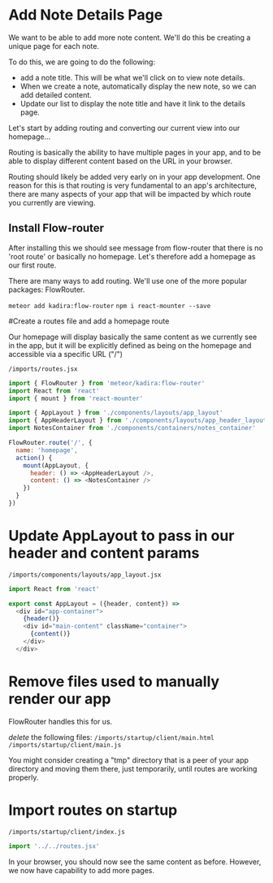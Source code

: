 # Add Note Details Page
We want to be able to add more note content.  We'll do this be creating a unique page for each note.

To do this, we are going to do the following:
- add a note title.  This will be what we'll click on to view note details.
- When we create a note, automatically display the new note, so we can add detailed content.
- Update our list to display the note title and have it link to the details page.

Let's start by adding routing and converting our current view into our homepage...


Routing is basically the ability to have multiple pages in your app, and to be able to display different content based on the URL in your browser.

Routing should likely be added very early on in your app development. One reason for this is that routing is very fundamental to an app's architecture, there are many aspects of your app that will be impacted by which route you currently are viewing.

## Install Flow-router
After installing this we should see message from flow-router that there is no 'root route' or basically no homepage.  Let's therefore add a homepage as our first route.

There are many ways to add routing.  We'll use one of the more popular packages: FlowRouter.

``` meteor add kadira:flow-router ```
``` npm i react-mounter --save ```


#Create a routes file and add a homepage route

Our homepage will display basically the same content as we currently see in the app, but it will be explicitly defined as being on the homepage and accessible via a specific URL ("/")

``` /imports/routes.jsx ```

```js
import { FlowRouter } from 'meteor/kadira:flow-router'
import React from 'react'
import { mount } from 'react-mounter'

import { AppLayout } from './components/layouts/app_layout'
import { AppHeaderLayout } from './components/layouts/app_header_layout'
import NotesContainer from './components/containers/notes_container'

FlowRouter.route('/', {
  name: 'homepage',
  action() {
    mount(AppLayout, {
      header: () => <AppHeaderLayout />,
      content: () => <NotesContainer />
    })
  }
})
```

# Update AppLayout to pass in our header and content params

``` /imports/components/layouts/app_layout.jsx ```

```js
import React from 'react'

export const AppLayout = ({header, content}) =>
  <div id="app-container">
    {header()}
    <div id="main-content" className="container">
      {content()}
    </div>
  </div>
```


# Remove files used to manually render our app
FlowRouter handles this for us.

_delete_ the following files:
```/imports/startup/client/main.html ```
```/imports/startup/client/main.js ```

You might consider creating a "tmp" directory that is a peer of your app directory and moving them there, just temporarily, until routes are working properly.

# Import routes on startup

``` /imports/startup/client/index.js ```

```js
import '../../routes.jsx'
```

In your browser, you should now see the same content as before.  However, we now have capability to add more pages.
